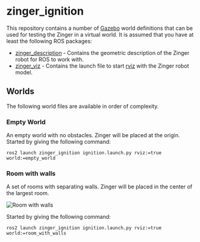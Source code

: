# zinger_ignition

This repository contains a number of [Gazebo](http://gazebosim.org/) world definitions that can be used
for testing the Zinger in a virtual world. It is assumed
that you have at least the following ROS packages:

* [zinger_description](https://github.com/pvandervelde/zinger_description) - Contains the geometric
  description of the Zinger robot for ROS to work with.
* [zinger_viz](https://github.com/pvandervelde/zinger_viz) - Contains the launch file to start
  [rviz](https://docs.ros.org/en/humble/Tutorials/Intermediate/RViz/RViz-User-Guide/RViz-User-Guide.html)
  with the Zinger robot model.

## Worlds

The following world files are available in order of complexity.

### Empty World

An empty world with no obstacles. Zinger will be placed at the origin. Started
by giving the following command:

    ros2 launch zinger_ignition ignition.launch.py rviz:=true world:=empty_world

### Room with walls

A set of rooms with separating walls. Zinger will be placed in the center of the
largest room.

![Room with walls](models/room_with_walls_1/map_0.05-px.png)

Started by giving the following command:

    ros2 launch zinger_ignition ignition.launch.py rviz:=true world:=room_with_walls
